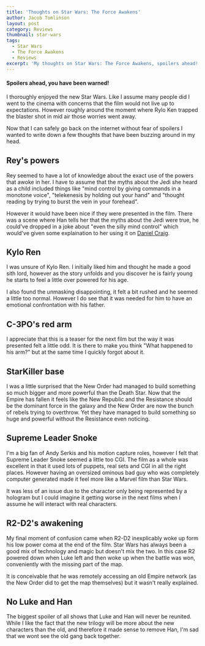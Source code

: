 ```yaml
---
title: 'Thoughts on Star Wars: The Force Awakens'
author: Jacob Tomlinson
layout: post
category: Reviews
thumbnail: star-wars
tags:
  - Star Wars
  - The Force Awakens
  - Reviews
excerpt: 'My thoughts on Star Wars: The Force Awakens, spoilers ahead!'
---
```


#### Spoilers ahead, you have been warned!

I thoroughly enjoyed the new Star Wars. Like I assume many people did I went to the cinema with concerns that the film would not live up to expectations. However roughly around the moment where Rylo Ken trapped the blaster shot in mid air those worries went away.

Now that I can safely go back on the internet without fear of spoilers I wanted to write down a few thoughts that have been buzzing around in my head.

## Rey's powers

Rey seemed to have a lot of knowledge about the exact use of the powers that awoke in her. I have to assume that the myths about the Jedi she heard as a child included things like "mind control by giving commands in a monotone voice", "telekenesis by holding out your hand" and "thought reading by trying to burst the vein in your forehead".

However it would have been nice if they were presented in the film. There was a scene where Han tells her that the myths about the Jedi were true, he could've dropped in a joke about "even the silly mind control" which would've given some explaination to her using it on [Daniel Craig][daniel-craig-cameo].

## Kylo Ren

I was unsure of Kylo Ren. I initially liked him and thought he made a good sith lord, however as the story unfolds and you discover he is fairly young he starts to feel a little over powered for his age.

I also found the unmasking disappointing, it felt a bit rushed and he seemed a little too normal. However I do see that it was needed for him to have an emotional confrontation with his father.

## C-3PO's red arm

I appreciate that this is a teaser for the next film but the way it was presented felt a little odd. It is there to make you think "What happened to his arm?" but at the same time I quickly forgot about it.

## StarKiller base

I was a little surprised that the New Order had managed to build something so much bigger and more powerful than the Death Star. Now that the Empire has fallen it feels like the New Republic and the Resistance should be the dominant force in the galaxy and the New Order are now the bunch of rebels trying to overthrow. Yet they have managed to build something so huge and powerful without the Resistance even noticing.

## Supreme Leader Snoke

I'm a big fan of Andy Serkis and his motion capture roles, however I felt that Supreme Leader Snoke seemed a little too CGI. The film as a whole was excellent in that it used lots of puppets, real sets and CGI in all the right places. However having an oversized ominous bad guy who was completely computer generated made it feel more like a Marvel film than Star Wars.

It was less of an issue due to the character only being represented by a hologram but I could imagine it getting worse in the next films when I assume he will interact with real characters.

## R2-D2's awakening

My final moment of confusion came when R2-D2 inexplicably woke up form his low power coma at the end of the film. Star Wars has always been a good mix of technology and magic but doesn't mix the two. In this case R2 powered down when Luke left and then woke up when the battle was won, conveniently with the missing part of the map.

It is conceivable that he was remotely accessing an old Empire network (as the New Order did to get the map themselves) but it wasn't really explained.

## No Luke and Han

The biggest spoiler of all shows that Luke and Han will never be reunited. While I like the fact that the new trilogy will be more about the new characters than the old, and therefore it made sense to remove Han, I'm sad that we wont see the old gang back together.

[daniel-craig-cameo]: http://www.theguardian.com/film/2015/dec/18/daniel-craig-stormtrooper-cameo-in-star-wars-the-force-awakens-revealed
